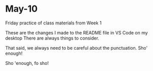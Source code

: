 # May-10
Friday practice of class materials from Week 1

These are the changes I made to the README file in VS Code on my desktop
There are always things to consider.

That said, we always need to be careful about the punctuation.
Sho' enough!

Sho 'enough, fo sho!
